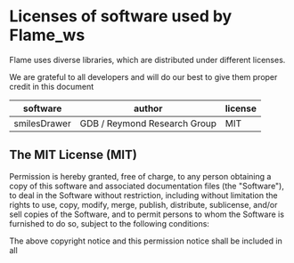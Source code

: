 # Licenses of software used by Flame_ws

Flame uses diverse libraries, which are distributed under different licenses. 

We are grateful to all developers and will do our best to give them proper credit in this document

| software | author | license |
|---|---|---|
| smilesDrawer | GDB / Reymond Research Group | MIT | 


## The MIT License (MIT)

Permission is hereby granted, free of charge, to any person obtaining a copy
of this software and associated documentation files (the "Software"), to deal
in the Software without restriction, including without limitation the rights
to use, copy, modify, merge, publish, distribute, sublicense, and/or sell
copies of the Software, and to permit persons to whom the Software is
furnished to do so, subject to the following conditions:

The above copyright notice and this permission notice shall be included in all
